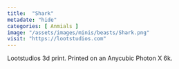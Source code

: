 ```yaml
---
title:  "Shark"
metadate: "hide"
categories: [ Anmials ]
image: "/assets/images/minis/beasts/Shark.png"
visit: "https://lootstudios.com"
---
```

Lootstudios 3d print. Printed on an Anycubic Photon X 6k.